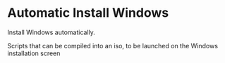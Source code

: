 # Automatic Install Windows

Install Windows automatically. 

Scripts that can be compiled into an iso, to be launched on the Windows installation screen
